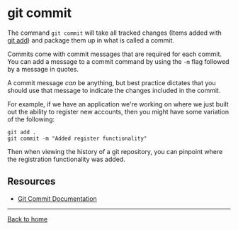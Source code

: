 # git commit

The command `git commit` will take all tracked changes (Items added with [git add](./Add.md)) and package them up in what is called a commit.

Commits come with commit messages that are required for each commit. You can add a message to a commit command by using the `-m` flag followed by a message in quotes. 

A commit message _can_ be anything, but best practice dictates that you should use that message to indicate the changes included in the commit.

For example, if we have an application we're working on where we just built out the ability to register new accounts, then you might have some variation of the following:
```
git add . 
git commit -m "Added register functionality"
```
Then when viewing the history of a git repository, you can pinpoint where the registration functionality was added.

## Resources

- [Git Commit Documentation](https://git-scm.com/docs/git-committ)
---
[Back to home](../README.md)
